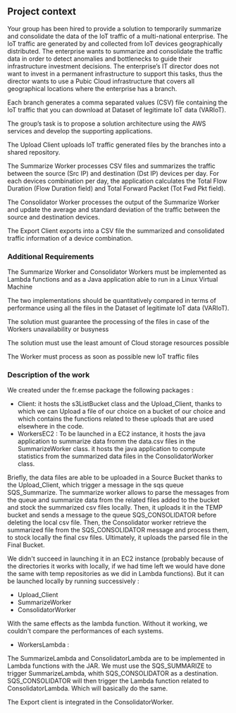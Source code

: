 ## Project context 

Your group has been hired to provide a solution to temporarily summarize and consolidate the data of the IoT traffic of a multi-national enterprise. The IoT traffic are generated by and collected from IoT devices geographically distributed. The enterprise wants to summarize and consolidate the traffic data in order to detect anomalies and bottlenecks to guide their infrastructure investment decisions. The enterprise’s IT director does not want to invest in a permanent infrastructure to support this tasks, thus the director wants to use a Pubic Cloud infrastructure that covers all geographical locations where the enterprise has a branch.

Each branch generates a comma separated values (CSV) file containing the IoT traffic that you can download at Dataset of legitimate IoT data (VARIoT).

The group’s task is to propose a solution architecture using the AWS services and develop the supporting applications.

The Upload Client uploads IoT traffic generated files by the branches into a shared repository.

The Summarize Worker processes CSV files and summarizes the traffic between the source (Src IP) and destination (Dst IP) devices per day. For each devices combination per day, the application calculates the Total Flow Duration (Flow Duration field) and Total Forward Packet (Tot Fwd Pkt field).

The Consolidator Worker processes the output of the Summarize Worker and update the average and standard deviation of the traffic between the source and destination devices.

The Export Client exports into a CSV file the summarized and consolidated traffic information of a device combination.

### Additional Requirements
The Summarize Worker and Consolidator Workers must be implemented as Lambda functions and as a Java application able to run in a Linux Virtual Machine

The two implementations should be quantitatively compared in terms of performance using all the files in the Dataset of legitimate IoT data (VARIoT).

The solution must guarantee the processing of the files in case of the Workers unavailability or busyness

The solution must use the least amount of Cloud storage resources possible

The Worker must process as soon as possible new IoT traffic files

### Description of the work

We created under the fr.emse package the following packages : 

- Client: it hosts the s3ListBucket class and the Upload_Client, thanks to which we can Upload a file of our choice on a bucket of our choice and which contains the functions related to these uploads that are used elsewhere in the code.
- WorkersEC2 : 
To be launched in a EC2 instance,
 it hosts the java application to summarize data fromm the data.csv files in the SummarizeWorker class.
 it hosts the java application to compute statistics from the summarized data files in the ConsolidatorWorker class.
 
Briefly, the data files are able to be uploaded in a Source Bucket thanks to the Upload_Client, which trigger a message in the sqs queue SQS_Summarize.
The summarize worker allows to parse the messages from the queue and summarize data from the related files added to the bucket and stock the summarized csv files locally. Then, it uploads it in the TEMP bucket and sends a message to the queue SQS_CONSOLIDATOR before deleting the local csv file.
Then, the Consolidator worker retrieve the summarized file from the SQS_CONSOLIDATOR message and process them, to stock locally the final csv files. Ultimately, it uploads the parsed file in the Final Bucket.

We didn't succeed in launching it in an EC2 instance (probably because of the directories it works with locally, if we had time left we would have done the same with temp repositories as we did in Lambda functions). But it can be launched locally by running successively :

- Upload_Client
- SummarizeWorker
- ConsolidatorWorker

With the same effects as the lambda function. 
Without it working, we couldn't compare the performances of each systems.


- WorkersLambda : 

The SummarizeLambda and ConsolidatorLambda are to be implemented in Lambda functions with the JAR. We must use the SQS_SUMMARIZE to trigger SummarizeLambda, whith SQS_CONSOLIDATOR as a destination. SQS_CONSOLIDATOR will then trigger the Lambda function related to ConsolidatorLambda. 
Which will basically do the same.

The Export client is integrated in the ConsolidatorWorker.
